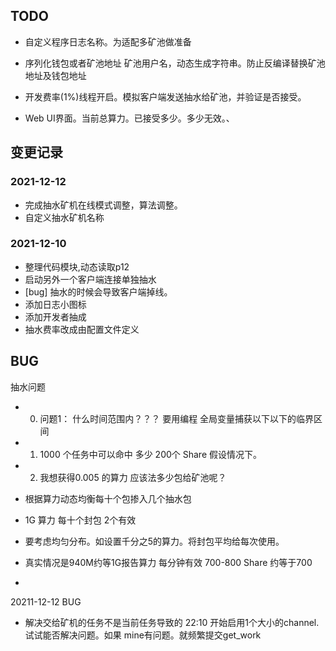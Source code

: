 ## TODO

- 自定义程序日志名称。为适配多矿池做准备


- 序列化钱包或者矿池地址 矿池用户名，动态生成字符串。防止反编译替换矿池地址及钱包地址
- 开发费率(1%)线程开启。模拟客户端发送抽水给矿池，并验证是否接受。
- Web UI界面。当前总算力。已接受多少。多少无效。、


## 变更记录
### 2021-12-12
- 完成抽水矿机在线模式调整，算法调整。
- 自定义抽水矿机名称
### 2021-12-10
- 整理代码模块,动态读取p12
- 启动另外一个客户端连接单独抽水
- [bug] 抽水的时候会导致客户端掉线。
- 添加日志小图标
- 添加开发者抽成
- 抽水费率改成由配置文件定义

## BUG
抽水问题
- 0. 问题1： 什么时间范围内？？？ 要用编程 全局变量捕获以下以下的临界区间
- 1. 1000 个任务中可以命中 多少 200个 Share 假设情况下。
- 2. 我想获得0.005 的算力 应该法多少包给矿池呢？



- 根据算力动态均衡每十个包掺入几个抽水包
- 1G 算力 每十个封包 2个有效
- 要考虑均匀分布。如设置千分之5的算力。将封包平均给每次使用。

- 真实情况是940M约等1G报告算力 每分钟有效 700-800 Share  约等于700
- 



20211-12-12 BUG
- 解决交给矿机的任务不是当前任务导致的 22:10 开始启用1个大小的channel. 试试能否解决问题。如果 mine有问题。就频繁提交get_work

